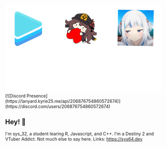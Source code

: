 <img src="https://raw.githubusercontent.com/sys-32Dev/sys-32Dev/main/github.png">
[![Discord Presence](https://lanyard.kyrie25.me/api/206876754860572674)](https://discord.com/users/206876754860572674)

## Hey! 👋
I'm sys_32, a student learing R, Javascript, and C++.
I'm a Destiny 2 and VTuber Addict.
Not much else to say here.
Links: https://sys64.dev
